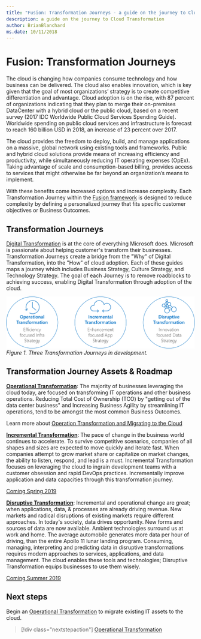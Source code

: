 ```yaml
---
title: "Fusion: Transformation Journeys - a guide on the journey to Cloud Transformation"
description: a guide on the journey to Cloud Transformation
author: BrianBlanchard
ms.date: 10/11/2018
---
```


# Fusion: Transformation Journeys

The cloud is changing how companies consume technology and how business can be delivered. The cloud also enables innovation, which is key given that the goal of most organizations’ strategy is to create competitive differentiation and advantage. Cloud adoption is on the rise, with 87 percent of organizations indicating that they plan to merge their
on-premises DataCenter with a hybrid cloud or the public cloud, based on a recent survey (2017 IDC Worldwide Public Cloud Services Spending Guide).  Worldwide spending on public cloud services and infrastructure is forecast to reach 160 billion USD in 2018, an increase of 23 percent over 2017.

The cloud provides the freedom to deploy, build, and manage applications on a massive, global network using existing tools and frameworks. Public and hybrid cloud solutions provide means of increasing efficiency and productivity, while simultaneously reducing IT operating expenses (OpEx). Taking advantage of scale and consumption-based billing, provides access to services that might otherwise be far beyond an organization’s means to implement.

With these benefits come increased options and increase complexity. Each Transformation Journey within the [Fusion framework](../../overview.md) is designed to reduce complexity by defining a personalized journey that fits specific customer objectives or Business Outcomes.

## Transformation Journeys

[Digital Transformation](https://enterprise.microsoft.com/en-us/digital-transformation/) is at the core of everything Microsoft does. Microsoft is passionate about helping customer's transform their businesses. Transformation Journeys create a bridge from the "Why" of Digital Transformation, into the "How" of cloud adoption. Each of these guides maps a journey which includes Business Strategy, Culture Strategy, and Technology Strategy. The goal of each Journey is to remove roadblocks to achieving success, enabling Digital Transformation through adoption of the cloud.

![Three Transformation Journeys](../_images/transformation-journeys.png)
*Figure 1. Three Transformation Journeys in development.*

## Transformation Journey Assets & Roadmap

**[Operational Transformation](operational-transformation/overview.md)**: The majority of businesses leveraging the cloud today, are focused on transforming IT operations and other business operations. Reducing Total Cost of Ownership (TCO) by "getting out of the data center business" and Increasing Business Agility by streamlining IT operations, tend to be amongst the most common Business Outcomes.

Learn more about [Operation Transformation and Migrating to the Cloud](operational-transformation/overview.md)

**[Incremental Transformation](incremental-transformation.md)**: The pace of change in the business world continues to accelerate. To survive competitive scenarios, companies of all shapes and sizes are expected to move quickly and iterate fast. When companies attempt to grow market share or capitalize on market changes, the ability to listen, respond, and lead is a must. Incremental Transformation focuses on leveraging the cloud to ingrain development teams with a customer obsession and rapid DevOps practices. Incrementally improve application and data capacities through this transformation journey.

[Coming Spring 2019](incremental-transformation.md)

**[Disruptive Transformation](disruptive-transformation.md)**: Incremental and operational change are great; when applications, data, & processes are already driving revenue. New markets and radical disruptions of existing markets require different approaches. In today's society, data drives opportunity. New forms and sources of data are now available. Ambient technologies surround us at work and home. The average automobile generates more data per hour of driving, than the entire Apollo 11 lunar landing program. Consuming, managing, interpreting and predicting data in disruptive transformations requires modern approaches to services, applications, and data management. The cloud enables these tools and technologies; Disruptive Transformation equips businesses to use them wisely.

[Coming Summer 2019](disruptive-transformation.md)

## Next steps

Begin an [Operational Transformation](operational-transformation/overview.md) to migrate existing IT assets to the cloud.

> [!div class="nextstepaction"]
> [Operational Transformation](operational-transformation/overview.md)